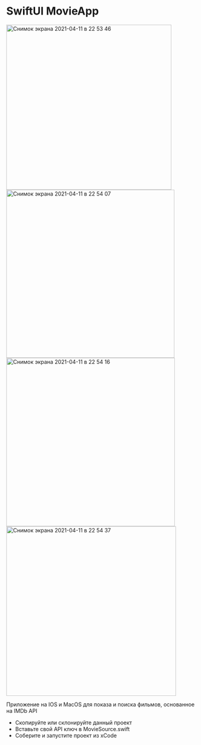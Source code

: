 # SwiftUI MovieApp

<img width="436" alt="Снимок экрана 2021-04-11 в 22 53 46" src="https://user-images.githubusercontent.com/72495167/114320068-e77c3a80-9b1c-11eb-936f-9a7b1da77300.png">

<img width="444" alt="Снимок экрана 2021-04-11 в 22 54 07" src="https://user-images.githubusercontent.com/72495167/114320073-ea772b00-9b1c-11eb-8ff6-c8c551afe86b.png">

<img width="445" alt="Снимок экрана 2021-04-11 в 22 54 16" src="https://user-images.githubusercontent.com/72495167/114320075-ecd98500-9b1c-11eb-959b-465399107caf.png">

<img width="448" alt="Снимок экрана 2021-04-11 в 22 54 37" src="https://user-images.githubusercontent.com/72495167/114320086-f4992980-9b1c-11eb-9ec0-38953c57f182.png">

Приложение на IOS и MacOS для показа и поиска фильмов, основанное на IMDb API

- Скопируйте или склонируйте данный проект
- Вставьте свой API ключ в MovieSource.swift
- Соберите и запустите проект из xCode
